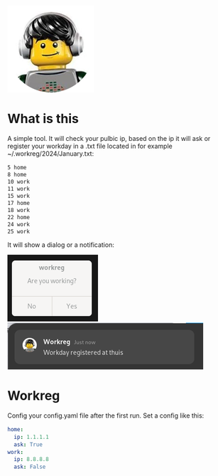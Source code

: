 ![Logo](assets/lego_headphone.png)

# What is this
A simple tool. It will check your pulbic ip, based on the ip it will ask or register your workday in a .txt file located in for example ~/.workreg/2024/January.txt:
```text
5 home
8 home
10 work
11 work
15 work
17 home
18 work
22 home
24 work
25 work
```
It will show a dialog or a notification:

![Dialog](img/dialog.png)
![Dialog](img/notification.png)

# Workreg

Config your config.yaml file after the first run.
Set a config like this:
```yaml
home:
  ip: 1.1.1.1
  ask: True
work:
  ip: 8.8.8.8
  ask: False
```


